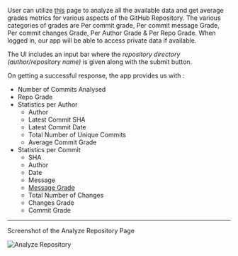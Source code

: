 User can utilize [this](https://gstattracker.tk/analyze) page to analyze all the available data and get average grades metrics for various aspects of the GitHub Repository. The various categories of grades are Per commit grade, Per commit message Grade, Per commit changes Grade, Per Author Grade & Per Repo Grade. When logged in, our app will be able to access private data if available.

The UI includes an input bar where the _repository directory (author/repository name)_ is given along with the submit button.

On getting a successful response, the app provides us with :

- Number of Commits Analysed
- Repo Grade
- Statistics per Author
  - Author
  - Latest Commit SHA
  - Latest Commit Date
  - Total Number of Unique Commits
  - Average Commit Grade
- Statistics per Commit
  - SHA
  - Author
  - Date
  - Message
  - [Message Grade](https://github.com/febkosq8/GStatTracker/wiki/Features#commit-message-filter)
  - Total Number of Changes
  - Changes Grade
  - Commit Grade

---

Screenshot of the Analyze Repository Page

![Analyze Repository](https://user-images.githubusercontent.com/33223665/189770078-93dea999-84a4-4ef0-a4eb-17642ae3f2c4.png)
